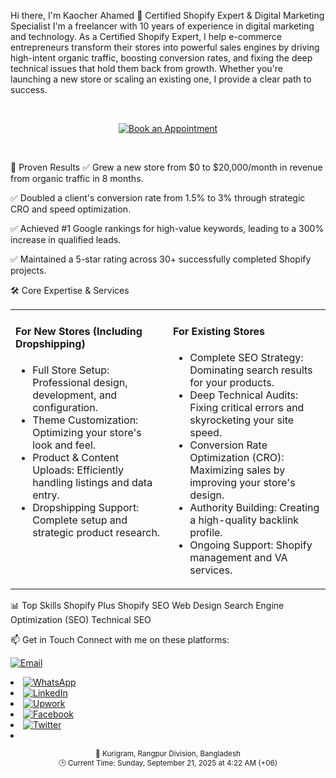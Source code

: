 Hi there, I'm Kaocher Ahamed 👋
Certified Shopify Expert & Digital Marketing Specialist
I'm a freelancer with 10 years of experience in digital marketing and technology. As a Certified Shopify Expert, I help e-commerce entrepreneurs transform their stores into powerful sales engines by driving high-intent organic traffic, boosting conversion rates, and fixing the deep technical issues that hold them back from growth. Whether you're launching a new store or scaling an existing one, I provide a clear path to success.

<br/>

<p align="center">
<a href="https://calendly.com/kaocher/meeting" target="_blank" rel="noopener noreferrer">
<img src="https://www.google.com/search?q=https://img.shields.io/badge/Book%2520an-Appointment-blue%3Fstyle%3Dfor-the-badge%26logo%3Dcalendly" alt="Book an Appointment"/>
</a>
</p>

<br/>

🚀 Proven Results
✅ Grew a new store from $0 to $20,000/month in revenue from organic traffic in 8 months.

✅ Doubled a client's conversion rate from 1.5% to 3% through strategic CRO and speed optimization.

✅ Achieved #1 Google rankings for high-value keywords, leading to a 300% increase in qualified leads.

✅ Maintained a 5-star rating across 30+ successfully completed Shopify projects.

🛠️ Core Expertise & Services
<table>
<tr>
<td valign="top" width="50%">
<h4>For New Stores (Including Dropshipping)</h4>
<ul>
<li>Full Store Setup: Professional design, development, and configuration.</li>
<li>Theme Customization: Optimizing your store's look and feel.</li>
<li>Product & Content Uploads: Efficiently handling listings and data entry.</li>
<li>Dropshipping Support: Complete setup and strategic product research.</li>
</ul>
</td>
<td valign="top" width="50%">
<h4>For Existing Stores</h4>
<ul>
<li>Complete SEO Strategy: Dominating search results for your products.</li>
<li>Deep Technical Audits: Fixing critical errors and skyrocketing your site speed.</li>
<li>Conversion Rate Optimization (CRO): Maximizing sales by improving your store's design.</li>
<li>Authority Building: Creating a high-quality backlink profile.</li>
<li>Ongoing Support: Shopify management and VA services.</li>
</ul>
</td>
</tr>
</table>

📊 Top Skills
Shopify Plus Shopify SEO Web Design Search Engine Optimization (SEO) Technical SEO

📫 Get in Touch
Connect with me on these platforms:

<p align="left">
<a href="mailto:kaocher82@gmail.com" target="_blank" rel="noopener noreferrer">
<img src="https://www.google.com/search?q=https://img.shields.io/badge/Email-white%3Fstyle%3Dfor-the-badge%26logo%3Dgmail" alt="Email"/>
</a><li>
<a href="https://wa.me/+8801777510221" target="_blank" rel="noopener noreferrer">
<img src="https://www.google.com/search?q=https://img.shields.io/badge/WhatsApp-25D366%3Fstyle%3Dfor-the-badge%26logo%3Dwhatsapp%26logoColor%3Dwhite" alt="WhatsApp"/>
</a><li>
<a href="https://www.linkedin.com/in/kaocher" target="_blank" rel="noopener noreferrer">
<img src="https://www.google.com/search?q=https://img.shields.io/badge/LinkedIn-0077B5%3Fstyle%3Dfor-the-badge%26logo%3Dlinkedin%26logoColor%3Dwhite" alt="LinkedIn"/>
</a><li>
<a href="https://www.upwork.com/freelancers/kaocher" target="_blank" rel="noopener noreferrer">
<img src="https://www.google.com/search?q=https://img.shields.io/badge/Upwork-6FDA44%3Fstyle%3Dfor-the-badge%26logo%3DUpwork%26logoColor%3Dwhite" alt="Upwork"/>
</a><li>
<a href="https://www.facebook.com/kaocher82" target="_blank" rel="noopener noreferrer">
<img src="https://www.google.com/search?q=https://img.shields.io/badge/Facebook-1877F2%3Fstyle%3Dfor-the-badge%26logo%3Dfacebook%26logoColor%3Dwhite" alt="Facebook"/>
</a><li>
<a href="https://twitter.com/kaocher82" target="_blank" rel="noopener noreferrer">
<img src="https://www.google.com/search?q=https://img.shields.io/badge/Twitter-1DA1F2%3Fstyle%3Dfor-the-badge%26logo%3Dtwitter%26logoColor%3Dwhite" alt="Twitter"/>
</a><li>
</p>

<p align="center">
<small>📍 Kurigram, Rangpur Division, Bangladesh</small><br>
<small>🕒 Current Time: Sunday, September 21, 2025 at 4:22 AM (+06)</small>
</p>
